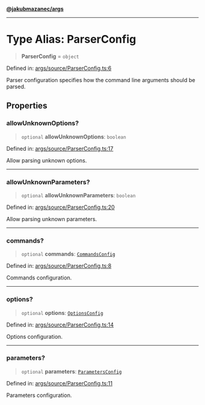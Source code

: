 [**@jakubmazanec/args**](../README.md)

---

# Type Alias: ParserConfig

> **ParserConfig** = `object`

Defined in:
[args/source/ParserConfig.ts:6](https://github.com/jakubmazanec/tools/blob/d956cf350ae3e6bad1df754a19dfbabb088c1451/packages/args/source/ParserConfig.ts#L6)

Parser configuration specifies how the command line arguments should be parsed.

## Properties

### allowUnknownOptions?

> `optional` **allowUnknownOptions**: `boolean`

Defined in:
[args/source/ParserConfig.ts:17](https://github.com/jakubmazanec/tools/blob/d956cf350ae3e6bad1df754a19dfbabb088c1451/packages/args/source/ParserConfig.ts#L17)

Allow parsing unknown options.

---

### allowUnknownParameters?

> `optional` **allowUnknownParameters**: `boolean`

Defined in:
[args/source/ParserConfig.ts:20](https://github.com/jakubmazanec/tools/blob/d956cf350ae3e6bad1df754a19dfbabb088c1451/packages/args/source/ParserConfig.ts#L20)

Allow parsing unknown parameters.

---

### commands?

> `optional` **commands**: [`CommandsConfig`](CommandsConfig.md)

Defined in:
[args/source/ParserConfig.ts:8](https://github.com/jakubmazanec/tools/blob/d956cf350ae3e6bad1df754a19dfbabb088c1451/packages/args/source/ParserConfig.ts#L8)

Commands configuration.

---

### options?

> `optional` **options**: [`OptionsConfig`](OptionsConfig.md)

Defined in:
[args/source/ParserConfig.ts:14](https://github.com/jakubmazanec/tools/blob/d956cf350ae3e6bad1df754a19dfbabb088c1451/packages/args/source/ParserConfig.ts#L14)

Options configuration.

---

### parameters?

> `optional` **parameters**: [`ParametersConfig`](ParametersConfig.md)

Defined in:
[args/source/ParserConfig.ts:11](https://github.com/jakubmazanec/tools/blob/d956cf350ae3e6bad1df754a19dfbabb088c1451/packages/args/source/ParserConfig.ts#L11)

Parameters configuration.
